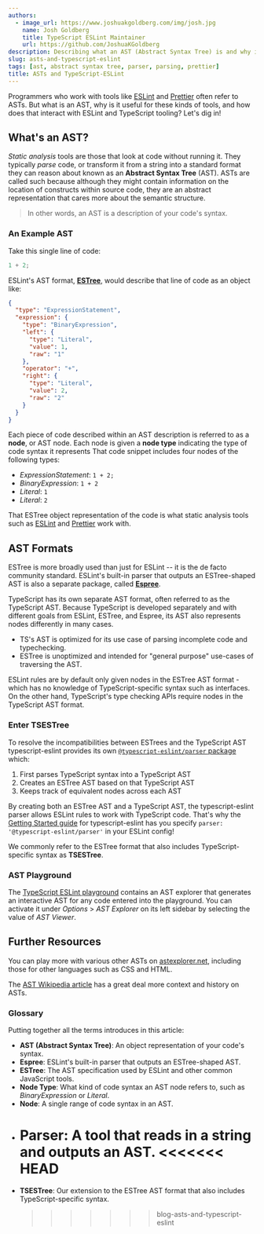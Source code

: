 ```yaml
---
authors:
  - image_url: https://www.joshuakgoldberg.com/img/josh.jpg
    name: Josh Goldberg
    title: TypeScript ESLint Maintainer
    url: https://github.com/JoshuaKGoldberg
description: Describing what an AST (Abstract Syntax Tree) is and why it's useful for ESLint and TypeScript tooling.
slug: asts-and-typescript-eslint
tags: [ast, abstract syntax tree, parser, parsing, prettier]
title: ASTs and TypeScript-ESLint
---
```


Programmers who work with tools like [ESLint](https://eslint.org) and [Prettier](https://prettier.io) often refer to ASTs.
But what is an AST, why is it useful for these kinds of tools, and how does that interact with ESLint and TypeScript tooling?
Let's dig in!

## What's an AST?

_Static analysis_ tools are those that look at code without running it.
They typically _parse_ code, or transform it from a string into a standard format they can reason about known as an **Abstract Syntax Tree** (AST).
ASTs are called such because although they might contain information on the location of constructs within source code, they are an abstract representation that cares more about the semantic structure.

> In other words, an AST is a description of your code's syntax.

### An Example AST

Take this single line of code:

```js
1 + 2;
```

ESLint's AST format, **[ESTree]**, would describe that line of code as an object like:

```json
{
  "type": "ExpressionStatement",
  "expression": {
    "type": "BinaryExpression",
    "left": {
      "type": "Literal",
      "value": 1,
      "raw": "1"
    },
    "operator": "+",
    "right": {
      "type": "Literal",
      "value": 2,
      "raw": "2"
    }
  }
}
```

Each piece of code described within an AST description is referred to as a **node**, or AST node.
Each node is given a **node type** indicating the type of code syntax it represents
That code snippet includes four nodes of the following types:

- _ExpressionStatement_: `1 + 2;`
- _BinaryExpression_: `1 + 2`
- _Literal_: `1`
- _Literal_: `2`

That ESTree object representation of the code is what static analysis tools such as [ESLint](https://eslint.org) and [Prettier](https://prettier.io) work with.

## AST Formats

ESTree is more broadly used than just for ESLint -- it is the de facto community standard.
ESLint's built-in parser that outputs an ESTree-shaped AST is also a separate package, called **[Espree]**.

TypeScript has its own separate AST format, often referred to as the TypeScript AST.
Because TypeScript is developed separately and with different goals from ESLint, ESTree, and Espree, its AST also represents nodes differently in many cases.

- TS's AST is optimized for its use case of parsing incomplete code and typechecking.
- ESTree is unoptimized and intended for "general purpose" use-cases of traversing the AST.

ESLint rules are by default only given nodes in the ESTree AST format - which has no knowledge of TypeScript-specific syntax such as interfaces.
On the other hand, TypeScript's type checking APIs require nodes in the TypeScript AST format.

### Enter TSESTree

To resolve the incompatibilities between ESTrees and the TypeScript AST typescript-eslint provides its own [`@typescript-eslint/parser` package](https://typescript-eslint.io/architecture/Parser.mdx) which:

1. First parses TypeScript syntax into a TypeScript AST
1. Creates an ESTree AST based on that TypeScript AST
1. Keeps track of equivalent nodes across each AST

By creating both an ESTree AST and a TypeScript AST, the typescript-eslint parser allows ESLint rules to work with TypeScript code.
That's why the [Getting Started guide](https://typescript-eslint.io/getting-started) for typescript-eslint has you specify `parser: '@typescript-eslint/parser'` in your ESLint config!

We commonly refer to the ESTree format that also includes TypeScript-specific syntax as **TSESTree**.

### AST Playground

The [TypeScript ESLint playground](https://typescript-eslint.io/play#showAST=es) contains an AST explorer that generates an interactive AST for any code entered into the playground.
You can activate it under _Options_ > _AST Explorer_ on its left sidebar by selecting the value of _AST Viewer_.

## Further Resources

You can play more with various other ASTs on [astexplorer.net], including those for other languages such as CSS and HTML.

The [AST Wikipedia article](https://en.wikipedia.org/wiki/Abstract_syntax_tree) has a great deal more context and history on ASTs.

### Glossary

Putting together all the terms introduces in this article:

- **AST (Abstract Syntax Tree)**: An object representation of your code's syntax.
- **Espree**: ESLint's built-in parser that outputs an ESTree-shaped AST.
- **ESTree**: The AST specification used by ESLint and other common JavaScript tools.
- **Node Type**: What kind of code syntax an AST node refers to, such as _BinaryExpression_ or _Literal_.
- **Node**: A single range of code syntax in an AST.
- **Parser**: A tool that reads in a string and outputs an AST.
  <<<<<<< HEAD
  =======
- **TSESTree**: Our extension to the ESTree AST format that also includes TypeScript-specific syntax.
  > > > > > > > blog-asts-and-typescript-eslint

[astexplorer.net]: https://astexplorer.net
[espree]: https://github.com/eslint/espree
[estree]: https://github.com/ESTree/ESTree
